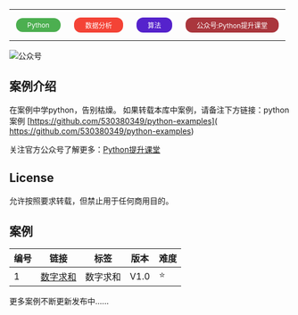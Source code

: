 

<table><tr style="border: none;text-align: center;"><td style="background-color: #4CAF50;border: none;color: white;padding: 5px 20px;text-align: center;text-decoration: none;display: inline-block;font-size: 12px;margin: 14px 12px;cursor: pointer;border-radius: 12px;">Python</td><td  style="background-color: #f44336;border: none;color: white;padding: 5px 20px;text-align: center;text-decoration: none;display: inline-block;font-size: 12px;margin: 14px 12px;cursor: pointer;border-radius: 12px;">数据分析</td><td  style="background-color: #5522cc;border: none;color: white;padding: 5px 20px;text-align: center;text-decoration: none;display: inline-block;font-size: 12px;margin: 14px 12px;cursor: pointer;border-radius: 12px;">算法</td><td  style="background-color: #aa363d;border: none;color: white;padding: 5px 20px;text-align: center;text-decoration: none;display: inline-block;font-size: 12px;margin: 14px 12px;cursor: pointer;border-radius: 12px;">公众号:Python提升课堂</td></tr></table>

![公众号](https://mmbiz.qpic.cn/mmbiz_jpg/FTnbu1ACcp01CLKXiadFr3PtzSW4Au1c9MKkKKudYspQsrpLE0PjvB6bictfEeacL6EotHDzozibhEdLPyjShNSiaw/0?wx_fmt=jpeg)

## 案例介绍

在案例中学python，告别枯燥。 如果转载本库中案例，请备注下方链接：python案例 [https://github.com/530380349/python-examples]( https://github.com/530380349/python-examples)

关注官方公众号了解更多：[Python提升课堂](https://mmbiz.qpic.cn/mmbiz_jpg/FTnbu1ACcp01CLKXiadFr3PtzSW4Au1c9MKkKKudYspQsrpLE0PjvB6bictfEeacL6EotHDzozibhEdLPyjShNSiaw/0?wx_fmt=jpeg)

## License

允许按照要求转载，但禁止用于任何商用目的。

## 案例

| 编号 | 链接                        | 标签     | 版本 | 难度 |
| ---- | --------------------------- | -------- | ---- | ---- |
| 1    | [数字求和](md/1数字求和.md) | 数字求和 | V1.0 | ⭐️    |

更多案例不断更新发布中......
